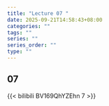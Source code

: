 ```yaml
---
title: "Lecture 07 "
date: 2025-09-21T14:58:43+08:00
categories: ""
tags: ""
series: ""
series_order: ""
type: ""
---
```


## 07

{{< bilibili BV169QhYZEhn 7 >}}


